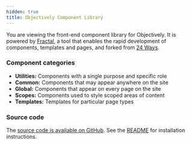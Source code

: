 ```yaml
---
hidden: true
title: Objectively Component Library
---
```

You are viewing the front-end component library for Objectively. It is powered by [Fractal](http://fractal.build), a tool that enables the rapid development of components, templates and pages, and forked from [24 Ways](https://github.com/24ways/frontend).

### Component categories

  * **Utilities:** Components with a single purpose and specific role
  * **Common:** Components that may appear anywhere on the site
  * **Global:** Components that appear on every page on the site
  * **Scopes:** Components used to style scoped areas of content
  * **Templates:** Templates for particular page types

### Source code

The [source code is available on GitHub](https://github.com). See the [README](https://github.com/) for installation instructions.
